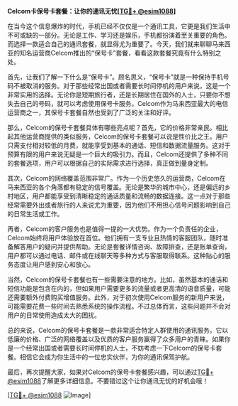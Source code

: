 **Celcom卡保号卡套餐：让你的通讯无忧[[TG💪+ @esim1088](https://t.me/s/esim1088)]**

在当今这个信息爆炸的时代，手机已经不仅仅是一个通讯工具，它更是我们生活中不可或缺的一部分。无论是工作、学习还是娱乐，手机都扮演着至关重要的角色。而选择一款适合自己的通讯套餐，就显得尤为重要了。今天，我们就来聊聊马来西亚的知名运营商Celcom推出的“保号卡”套餐，看看这款套餐究竟有什么特别之处。

首先，让我们了解一下什么是“保号卡”。顾名思义，“保号卡”就是一种保持手机号码不被取消的服务。对于那些经常出国或者需要长时间停机的用户来说，这是一个非常实用的选择。无论你是短期旅行者，还是长期居住在国外的人士，只要你不想失去自己的号码，就可以考虑使用保号卡服务。Celcom作为马来西亚最大的电信运营商之一，其保号卡套餐自然也受到了广泛的关注和好评。

那么，Celcom的保号卡套餐具体有哪些亮点呢？首先，它的价格非常亲民。相比起其他运营商提供的类似服务，Celcom的保号卡套餐可以说是性价比之王。用户只需支付相对较低的月费，就能享受到基本的通话、短信和数据流量服务。这对于预算有限的用户来说无疑是一个巨大的吸引力。而且，Celcom还提供了多种不同的套餐选项，用户可以根据自己的实际需求进行选择，真正做到量身定制。

其次，Celcom的网络覆盖范围非常广。作为一个历史悠久的运营商，Celcom在马来西亚的各个角落都有稳定的信号覆盖。无论是繁华的城市中心，还是偏远的乡村地区，用户都能享受到清晰稳定的通话质量和流畅的数据连接。这一点对于那些经常需要外出或者旅行的人来说尤为重要，因为他们不用担心信号问题影响到自己的日常生活或工作。

再者，Celcom的客户服务也是值得一提的一大优势。作为一个负责任的企业，Celcom始终将用户体验放在首位。他们拥有一支专业且热情的客服团队，随时准备解答用户的疑问并提供帮助。无论是套餐详情咨询、故障排查，还是账单查询，用户都可以通过电话、邮件或在线聊天等多种方式与客服取得联系。这种贴心的服务态度让用户感到安心和放心。

当然，Celcom的保号卡套餐也有一些需要注意的地方。比如，虽然基本的通话和短信功能是包含在内的，但如果用户需要更多的流量或者更高清的语音质量，可能还需要额外付费购买增值服务。此外，对于初次使用Celcom服务的新用户来说，可能需要花费一些时间去熟悉系统的操作流程。不过总体而言，这些问题并不会对用户的日常使用造成太大的困扰。

总的来说，Celcom的保号卡套餐是一款非常适合特定人群使用的通讯服务。它以低廉的价格、广泛的网络覆盖以及优质的客户服务赢得了众多用户的青睐。如果你是一个经常出国或者需要长时间停机的人士，不妨考虑一下Celcom的保号卡套餐。相信它会成为你生活中的一位忠实伙伴，为你的通讯保驾护航。

最后，再次提醒大家，如果对Celcom的保号卡套餐感兴趣，可以通过[TG💪+ @esim1088](https://t.me/s/esim1088)了解更多详细信息。不要错过这个让你通讯无忧的好机会哦！

[[TG💪+ @esim1088](https://t.me/s/esim1088) ![Image](https://i.postimg.cc/4NQfJmqS/Snipaste-2025-05-13-00-14-12.png)]